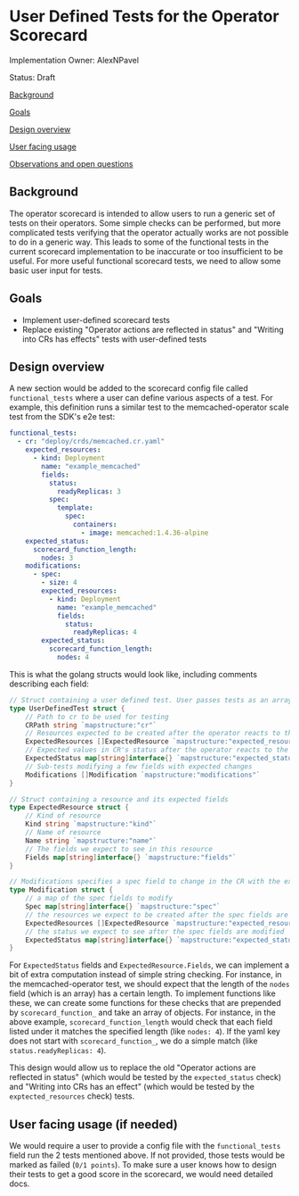 # User Defined Tests for the Operator Scorecard

Implementation Owner: AlexNPavel

Status: Draft

[Background](#Background)

[Goals](#Goals)

[Design overview](#Design_overview)

[User facing usage](#User_facing_usage)

[Observations and open questions](#Observations_and_open_questions)

## Background

The operator scorecard is intended to allow users to run a generic set of tests on their operators. Some simple checks can be performed, but more complicated
tests verifying that the operator actually works are not possible to do in a generic way. This leads to some of the functional tests in the current scorecard
implementation to be inaccurate or too insufficient to be useful. For more useful functional scorecard tests, we need to allow some basic user input for tests.

## Goals

- Implement user-defined scorecard tests
- Replace existing "Operator actions are reflected in status" and "Writing into CRs has effects" tests with user-defined tests

## Design overview

A new section would be added to the scorecard config file called `functional_tests` where a user can define various aspects of a test. For example, this definition runs a similar test to the memcached-operator scale test from the SDK's e2e test:

```yaml
functional_tests:
  - cr: "deploy/crds/memcached.cr.yaml"
    expected_resources:
      - kind: Deployment
        name: "example_memcached"
        fields:
          status:
            readyReplicas: 3
          spec:
            template:
              spec:
                containers:
                  - image: memcached:1.4.36-alpine
    expected_status:
      scorecard_function_length:
        nodes: 3
    modifications:
      - spec:
        - size: 4
        expected_resources:
          - kind: Deployment
            name: "example_memcached"
            fields:
              status:
                readyReplicas: 4
        expected_status:
          scorecard_function_length:
            nodes: 4

```

This is what the golang structs would look like, including comments describing each field:

```go
// Struct containing a user defined test. User passes tests as an array using the `functional_tests` viper config
type UserDefinedTest struct {
    // Path to cr to be used for testing
    CRPath string `mapstructure:"cr"`
    // Resources expected to be created after the operator reacts to the CR
    ExpectedResources []ExpectedResource `mapstructure:"expected_resources"`
    // Expected values in CR's status after the operator reacts to the CR
    ExpectedStatus map[string]interface{} `mapstructure:"expected_status"`
    // Sub-tests modifying a few fields with expected changes
    Modifications []Modification `mapstructure:"modifications"`
}

// Struct containing a resource and its expected fields
type ExpectedResource struct {
    // Kind of resource
    Kind string `mapstructure:"kind"`
    // Name of resource
    Name string `mapstructure:"name"`
    // The fields we expect to see in this resource
    Fields map[string]interface{} `mapstructure:"fields"`
}

// Modifications specifies a spec field to change in the CR with the expected results
type Modification struct {
    // a map of the spec fields to modify
    Spec map[string]interface{} `mapstructure:"spec"`
    // the resources we expect to be created after the spec fields are modified
    ExpectedResources []ExpectedResource `mapstructure:"expected_resources"`
    // the status we expect to see after the spec fields are modified
    ExpectedStatus map[string]interface{} `mapstructure:"expected_status"`
}
```

For `ExpectedStatus` fields and `ExpectedResource.Fields`, we can implement a bit of extra computation instead of simple string checking. For instance,
in the memcached-operator test, we should expect that the length of the `nodes` field (which is an array) has a certain length. To implement functions like
these, we can create some functions for these checks that are prepended by `scorecard_function_` and take an array of objects. For instance, in the above
example, `scorecard_function_length` would check that each field listed under it matches the specified length (like `nodes: 4`). If the yaml key does not
start with `scorecard_function_`, we do a simple match (like `status.readyReplicas: 4`).

This design would allow us to replace the old "Operator actions are reflected in status" (which would be tested by the `expected_status` check) and
"Writing into CRs has an effect" (which would be tested by the `exptected_resources` check) tests.

## User facing usage (if needed)

We would require a user to provide a config file with the `functional_tests` field run the 2 tests mentioned above. If not provided, those tests would be marked
as failed (`0/1 points`). To make sure a user knows how to design their tests to get a good score in the scorecard, we would need detailed docs.
